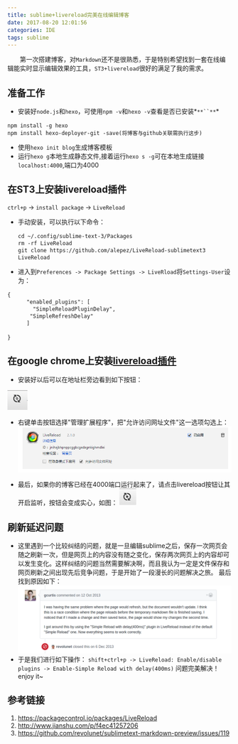 ```yaml
---
title: sublime+livereload完美在线编辑博客
date: 2017-08-20 12:01:56
categories: IDE
tags: sublime
---
```

&emsp;&emsp;第一次搭建博客，对`Markdown`还不是很熟悉，于是特别希望找到一套在线编辑能实时显示编辑效果的工具，`ST3+livereload`很好的满足了我的需求。
## 准备工作
* 安装好`node.js`和`hexo`，可使用`npm -v`和`hexo -v`查看是否已安装*`**``**`*
```
npm install -g hexo
npm install hexo-deployer-git -save(将博客与github关联需执行这步)
```
* 使用`hexo init blog`生成博客模板
* 运行`hexo g`本地生成静态文件,接着运行`hexo s -g`可在本地生成链接`localhost:4000`,端口为4000

## 在ST3上安装livereload插件
`ctrl+p` -> `install package` -> `LiveReload`
* 手动安装，可以执行以下命令：
  ```
  cd ~/.config/sublime-text-3/Packages
  rm -rf LiveReload
  git clone https://github.com/alepez/LiveReload-sublimetext3 LiveReload
  ```
* 进入到`Preferences -> Package Settings -> LiveRload`将`Settings-User`设为：
```
{
      "enabled_plugins": [
      	"SimpleReloadPluginDelay",
       "SimpleRefreshDelay"
      ] 
     
}
```

## 在google chrome上安装[livereload插件](https://chrome.google.com/webstore/search/livereload?hl=zh-CN)
* 安装好以后可以在地址栏旁边看到如下按钮：

![](/upload_image/livereload1.png "未开启监听")

* 右键单击按钮选择"管理扩展程序"，把"允许访问网址文件"这一选项勾选上：
![](/upload_image/livereload2.png "允许访问文件网址打开")

* 最后，如果你的博客已经在4000端口运行起来了，请点击livereload按钮让其开启监听，按钮会变成实心，如图：
![](/upload_image/livereload3.png "已开始监听")

## 刷新延迟问题
* 这里遇到一个比较纠结的问题，就是一旦编辑sublime之后，保存一次网页会随之刷新一次，但是网页上的内容没有随之变化，保存两次网页上的内容却可以发生变化。这样纠结的问题当然需要解决啊，而且我认为一定是文件保存和网页刷新之间出现先后竞争问题，于是开始了一段漫长的问题解决之旅。
最后找到原因如下：
![](/upload_image/simpleloaddelay.png "LiveReload Delay")
* 于是我们进行如下操作：
 `shift+ctrl+p -> LiveReload: Enable/disable plugins -> Enable-Simple Reload with delay(400ms)`
 问题完美解决！enjoy it~

## 参考链接
1. https://packagecontrol.io/packages/LiveReload
2. http://www.jianshu.com/p/f4ec41257206
3. https://github.com/revolunet/sublimetext-markdown-preview/issues/119
